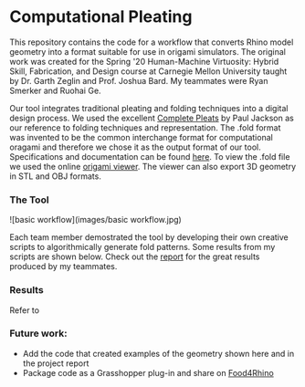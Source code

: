 Computational Pleating
======================

This repository contains the code for a workflow that converts Rhino model geometry into a format suitable for use in origami simulators. The original work was created for the Spring '20 Human-Machine Virtuosity: Hybrid Skill, Fabrication, and Design course at Carnegie Mellon University taught by Dr. Garth Zeglin and Prof. Joshua Bard. My teammates were Ryan Smerker and Ruohai Ge.

Our tool integrates traditional pleating and folding techniques into a digital design process. We used the excellent [Complete Pleats](https://www.amazon.com/Complete-Pleats-Pleating-Techniques-Architecture/dp/1780676018/ref=sr_1_1?dchild=1&keywords=paper+pleating&qid=1623266145&sr=8-1) by Paul Jackson as our reference to folding techniques and representation. The .fold format was invented to be the common interchange format for computational oragami and therefore we chose it as the output format of our tool. Specifications and documentation can be found [here](https://github.com/edemaine/fold). To view the .fold file we used the online [origami viewer](https://origamisimulator.org). The viewer can also export 3D geometry in STL and OBJ formats.

### The Tool

![basic workflow](images/basic workflow.jpg)


Each team member demostrated the tool by developing their own creative scripts to algorithmically generate fold patterns. Some results from my scripts are shown below. Check out the [report](https://courses.ideate.cmu.edu/16-455/s2020/1998/pleating-final-report/) for the great results produced by my teammates. 

### Results



Refer to

### Future work:
* Add the code that created examples of the geometry shown here and in the project report
* Package code as a Grasshopper plug-in and share on [Food4Rhino](https://www.food4rhino.com/en)
